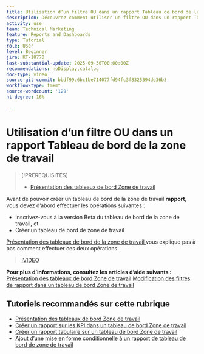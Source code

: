 ```yaml
---
title: Utilisation d’un filtre OU dans un rapport Tableau de bord de la zone de travail
description: Découvrez comment utiliser un filtre OU dans un rapport Tableau de bord de la zone de travail.
activity: use
team: Technical Marketing
feature: Reports and Dashboards
type: Tutorial
role: User
level: Beginner
jira: KT-18770
last-substantial-update: 2025-09-30T00:00:00Z
recommendations: noDisplay,catalog
doc-type: video
source-git-commit: bbdf99c6bc1be714077fd94fc3f8325394de36b3
workflow-type: tm+mt
source-wordcount: '129'
ht-degree: 16%

---
```


# Utilisation d’un filtre OU dans un rapport Tableau de bord de la zone de travail

>[!PREREQUISITES]
>
>* [Présentation des tableaux de bord Zone de travail](/help/reporting/canvas-dashboards/introduction-to-canvas-dashboards.md)

Avant de pouvoir créer un tableau de bord de la zone de travail **rapport**, vous devez d’abord effectuer les opérations suivantes :

* Inscrivez-vous à la version Beta du tableau de bord de la zone de travail, et
* Créer un tableau de bord de zone de travail

[ Présentation des tableaux de bord de la zone de travail ](/help/reporting/canvas-dashboards/introduction-to-canvas-dashboards.md) vous explique pas à pas comment effectuer ces deux opérations.

>[!VIDEO](https://video.tv.adobe.com/v/3475381/?quality=12&learn=on&enablevpops=1)

**Pour plus d’informations, consultez les articles d’aide suivants :**
[Présentation des tableaux de bord Zone de travail](https://experienceleague.adobe.com/en/docs/workfront/using/reporting/canvas-dashboards/canvas-dashboards-overview)
[Modification des filtres de rapport dans un tableau de bord Zone de travail](https://experienceleague.adobe.com/en/docs/workfront/using/reporting/canvas-dashboards/manage-reports/edit-report-filters)

## Tutoriels recommandés sur cette rubrique

* [Présentation des tableaux de bord Zone de travail](/help/reporting/canvas-dashboards/introduction-to-canvas-dashboards.md)
* [Créer un rapport sur les KPI dans un tableau de bord Zone de travail](/help/reporting/canvas-dashboards/create-a-kpi-report-on-a-canvas-dashboard.md)
* [Créer un rapport tabulaire sur un tableau de bord Zone de travail](/help/reporting/canvas-dashboards/create-a-table-report-on-a-canvas-dashboard.md)
* [Ajout d’une mise en forme conditionnelle à un rapport de tableau de bord de zone de travail](/help/reporting/canvas-dashboards/add-conditional-formatting-to-a-canvas-dashboard-report.md)
